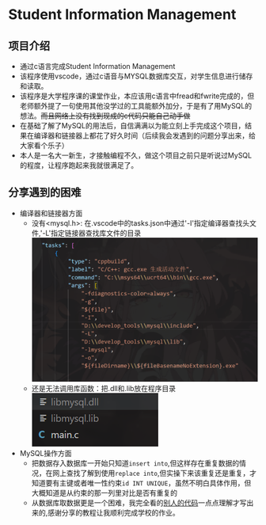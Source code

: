 # Student Information Management
## 项目介绍
* 通过c语言完成Student Information Management
* 该程序使用vscode，通过c语音与MYSQL数据库交互，对学生信息进行储存和读取。
* 该程序是大学程序课的课堂作业，本应该用c语言中fread和fwrite完成的，但老师额外提了一句使用其他没学过的工具能额外加分，于是有了用MySQL的想法。~~而且网络上没有找到现成的c代码只能自己动手做~~
* 在基础了解了MySQL的用法后，自信满满以为能立刻上手完成这个项目，结果在编译器和链接器上都花了好久时间（后续我会发遇到的问题分享出来，给大家看个乐子）
* 本人是一名大一新生，才接触编程不久，做这个项目之前只是听说过MySQL的程度，让程序跑起来我就很满足了。
## 分享遇到的困难
* 编译器和链接器方面
   * 没有<mysql.h>:
  在.vscode中的tasks.json中通过'-I'指定编译器查找头文件,'-L'指定链接器查找库文件的目录 
  ![Alt text](image-1.png)
  * 还是无法调用库函数：把.dll和.lib放在程序目录
  ![Alt text](image-2.png)
* MySQL操作方面
  * 把数据存入数据库一开始只知道`insert into`,但这样存在重复数据的情况，在网上查找了解到使用`replace into`,但实操下来该重复还是重复，才知道要有主键或者唯一性约束`id INT UNIQUE`，虽然不明白具体作用，但大概知道是从约束的那一列里对比是否有重复的
  * 从数据库取数据更是一个困难，我完全看的[别人的代码](https://blog.csdn.net/m0_64280701/article/details/132788701)一点点理解才写出来的,感谢分享的教程让我顺利完成学校的作业。


  

